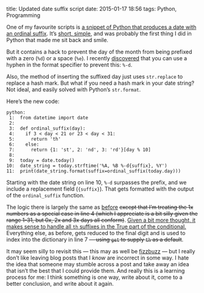 title: Updated date suffix script
date: 2015-01-17 18:56
tags: Python, Programming

One of my favourite scripts is [a snippet of Python that produces a date with an ordinal suffix][suffixes]. It’s [short, simple][good_code], and was probably the first thing I did in Python that made me sit back and smile.

[suffixes]: /2013/10/date-suffixes-in-python/
[good_code]: http://stilldrinking.org/programming-sucks

But it contains a hack to prevent the day of the month from being prefixed with a zero (`%d`) or a space (`%e`). I recently [discovered][drang] that you can use a hyphen in the format specifier to prevent this: `%-d`.

[drang]: http://www.leancrew.com/all-this/2013/02/new-flexible-timestamps-in-drafts/

Also, the method of inserting the suffixed day just uses `str.replace` to replace a hash mark. But what if you need a hash mark in your date string? Not ideal, and easily solved with Python’s `str.format`.

Here’s the new code:

    python:
     1:  from datetime import date
     2:  
     3:  def ordinal_suffix(day):
     4:    if 3 < day < 21 or 23 < day < 31:
     5:      return 'th'
     6:    else:
     7:      return {1: 'st', 2: 'nd', 3: 'rd'}[day % 10]
     8:  
     9:  today = date.today()
    10:  date_string = today.strftime('%A, %B %-d{suffix}, %Y')
    11:  print(date_string.format(suffix=ordinal_suffix(today.day)))

Starting with the date string on line 10, `%-d` surpasses the prefix, and we include a replacement field (`{suffix}`). That gets formatted with the output of the `ordinal_suffix` function.

The logic there is largely the same as [before][suffixes] <del datetime="2015-01-17">except that I’m treating the 1x numbers as a special case in line 4 (which I appreciate is a bit silly given the range 1-31, but 0x, 2x and 3x days all conform)</del>. <ins datetime="2015-01-17">Given a bit more thought, it makes sense to handle all `th` suffixes in the True part of the conditional.</ins> Everything else, as before, gets reduced to the final digit and is used to index into the dictionary in line 7 <del datetime="2015-01-17">— using `get` to supply `th` as a default</del>.

It may seem silly to revisit this — this may as well be [fizzbuzz][] — but I really don’t like leaving blog posts that I *know* are incorrect in some way. I hate the idea that someone may stumble across a post and take away an idea that isn’t the best that I could provide them. And really this is a learning process for me: I think something is one way, write about it, come to a better conclusion, and write about it again.

[fizzbuzz]: https://en.wikipedia.org/wiki/Fizz_buzz
